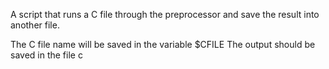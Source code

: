 A script that runs a C file through the preprocessor and save the result into another file.

The C file name will be saved in the variable $CFILE
The output should be saved in the file c
